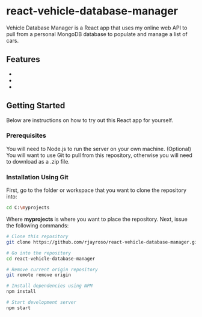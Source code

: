 # react-vehicle-database-manager
Vehicle Database Manager is a React app that uses my online web API to pull from a personal MongoDB database to populate and manage a list of cars.
## Features
-
-
-
## Getting Started
Below are instructions on how to try out this React app for yourself.
### Prerequisites
You will need to Node.js to run the server on your own machine. 
(Optional) You will want to use Git to pull from this repository, otherwise you will need to download as a .zip file.
### Installation Using Git
First, go to the folder or workspace that you want to clone the repository into:
```bash
cd C:\myprojects
```
Where **myprojects** is where you want to place the repository. 
Next, issue the following commands:
```bash
# Clone this repository
git clone https://github.com/rjayroso/react-vehicle-database-manager.git

# Go into the repository
cd react-vehicle-database-manager

# Remove current origin repository
git remote remove origin 

# Install dependencies using NPM
npm install

# Start development server
npm start
```
